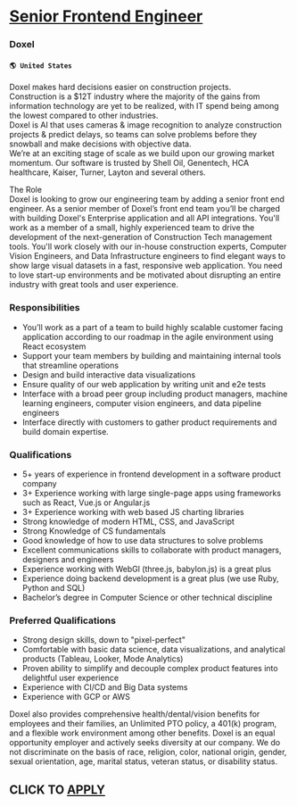 # [Senior Frontend Engineer](https://www.remotewlb.com/apply/senior-frontend-engineer-81465)  
### Doxel  
#### `🌎 United States`  
Doxel makes hard decisions easier on construction projects.  
Construction is a $12T industry where the majority of the gains from information technology are yet to be realized, with IT spend being among the lowest compared to other industries.  
Doxel is AI that uses cameras & image recognition to analyze construction projects & predict delays, so teams can solve problems before they snowball and make decisions with objective data.  
We’re at an exciting stage of scale as we build upon our growing market momentum. Our software is trusted by Shell Oil, Genentech, HCA healthcare, Kaiser, Turner, Layton and several others.  
  
The Role  
Doxel is looking to grow our engineering team by adding a senior front end engineer. As a senior member of Doxel’s front end team you’ll be charged with building Doxel's Enterprise application and all API integrations. You'll work as a member of a small, highly experienced team to drive the development of the next-generation of Construction Tech management tools. You'll work closely with our in-house construction experts, Computer Vision Engineers, and Data Infrastructure engineers to find elegant ways to show large visual datasets in a fast, responsive web application. You need to love start-up environments and be motivated about disrupting an entire industry with great tools and user experience.  

### Responsibilities

  * You’ll work as a part of a team to build highly scalable customer facing application according to our roadmap in the agile environment using React ecosystem
  * Support your team members by building and maintaining internal tools that streamline operations
  * Design and build interactive data visualizations
  * Ensure quality of our web application by writing unit and e2e tests
  * Interface with a broad peer group including product managers, machine learning engineers, computer vision engineers, and data pipeline engineers
  * Interface directly with customers to gather product requirements and build domain expertise.

### Qualifications

  * 5+ years of experience in frontend development in a software product company
  * 3+ Experience working with large single-page apps using frameworks such as React, Vue.js or Angular.js
  * 3+ Experience working with web based JS charting libraries
  * Strong knowledge of modern HTML, CSS, and JavaScript
  * Strong Knowledge of CS fundamentals
  * Good knowledge of how to use data structures to solve problems
  * Excellent communications skills to collaborate with product managers, designers and engineers
  * Experience working with WebGl (three.js, babylon.js) is a great plus
  * Experience doing backend development is a great plus (we use Ruby, Python and SQL)
  * Bachelor’s degree in Computer Science or other technical discipline

### Preferred Qualifications

  * Strong design skills, down to "pixel-perfect"
  * Comfortable with basic data science, data visualizations, and analytical products (Tableau, Looker, Mode Analytics)
  * Proven ability to simplify and decouple complex product features into delightful user experience
  * Experience with CI/CD and Big Data systems
  * Experience with GCP or AWS

Doxel also provides comprehensive health/dental/vision benefits for employees and their families, an Unlimited PTO policy, a 401(k) program, and a flexible work environment among other benefits. Doxel is an equal opportunity employer and actively seeks diversity at our company. We do not discriminate on the basis of race, religion, color, national origin, gender, sexual orientation, age, marital status, veteran status, or disability status.  
## CLICK TO [APPLY](https://www.remotewlb.com/apply/senior-frontend-engineer-81465)

